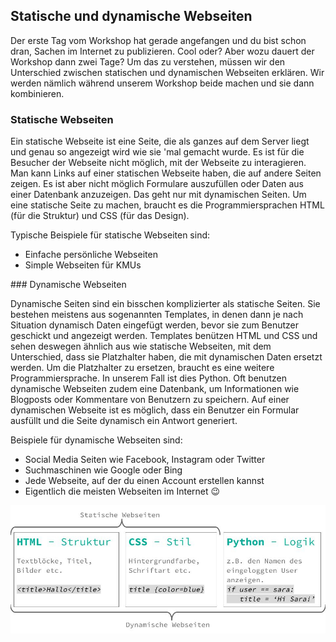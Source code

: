 ## Statische und dynamische Webseiten

Der erste Tag vom Workshop hat gerade angefangen und du bist schon dran, Sachen im Internet zu publizieren. Cool oder? Aber wozu dauert der Workshop dann zwei Tage? Um das zu verstehen, müssen wir den Unterschied zwischen statischen und dynamischen Webseiten erklären. Wir werden nämlich während unserem Workshop beide machen und sie dann kombinieren.

### Statische Webseiten

Ein statische Webseite ist eine Seite, die als ganzes auf dem Server liegt und genau so angezeigt wird wie sie 'mal gemacht wurde. Es ist für die Besucher der Webseite nicht möglich, mit der Webseite zu interagieren. Man kann Links auf einer  statischen Webseite haben, die auf andere Seiten zeigen. Es ist aber nicht möglich Formulare auszufüllen oder Daten aus einer Datenbank anzuzeigen. Das geht nur mit dynamischen Seiten. Um eine statische Seite zu machen, braucht es die Programmiersprachen HTML \(für die Struktur\) und CSS \(für das Design\).

Typische Beispiele für statische Webseiten sind:

* Einfache persönliche Webseiten
* Simple Webseiten für KMUs

### Dynamische Webseiten

Dynamische Seiten sind ein bisschen komplizierter als statische Seiten. Sie bestehen meistens aus sogenannten Templates, in denen dann je nach Situation dynamisch Daten eingefügt werden, bevor sie zum Benutzer geschickt und angezeigt werden. Templates benützen HTML und CSS und sehen deswegen ähnlich aus wie statische Webseiten, mit dem Unterschied, dass sie Platzhalter haben, die mit dynamischen Daten ersetzt werden. Um die Platzhalter zu ersetzen, braucht es eine weitere Programmiersprache. In unserem Fall ist dies Python. Oft benutzen dynamische Webseiten zudem eine Datenbank, um Informationen wie Blogposts oder Kommentare von Benutzern zu speichern. Auf einer dynamischen Webseite ist es möglich, dass ein Benutzer ein Formular ausfüllt und die Seite dynamisch ein Antwort generiert.

Beispiele für dynamische Webseiten sind:

* Social Media Seiten wie Facebook, Instagram oder Twitter
* Suchmaschinen wie Google oder Bing
* Jede Webseite, auf der du einen Account erstellen kannst
* Eigentlich die meisten Webseiten im Internet 😉
 

![](/assets/statisch-dynamisch.jpg)

